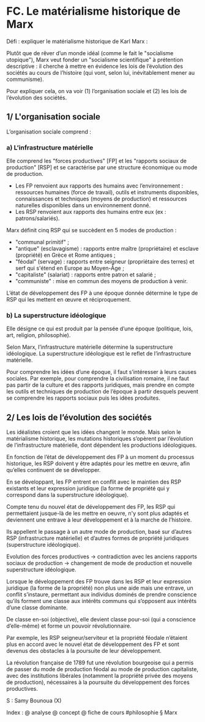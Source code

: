# FC. Le matérialisme historique de Marx

Défi : expliquer le matérialisme historique de Karl Marx :

Plutôt que de rêver d’un monde idéal (comme le fait le "socialisme utopique"), Marx veut fonder un "socialisme scientifique" à prétention descriptive : il cherche à mettre en évidence les lois de l’évolution des sociétés au cours de l’histoire (qui vont, selon lui, inévitablement mener au communisme). 

Pour expliquer cela, on va voir (1) l’organisation sociale et (2) les lois de l’évolution des sociétés.

## 1/ L'organisation sociale

L’organisation sociale comprend :

### a) L’infrastructure matérielle

Elle comprend les "forces productives" [FP] et les "rapports sociaux de production" [RSP] et se caractérise par une structure économique ou mode de production.

- Les FP renvoient aux rapports des humains avec l’environnement : ressources humaines (force de travail), outils et instruments disponibles, connaissances et techniques (moyens de production) et ressources naturelles disponibles dans un environnement donné. 
- Les RSP renvoient aux rapports des humains entre eux (ex : patrons/salariés).

Marx définit cinq RSP qui se succèdent en 5 modes de production : 

- "communal primitif" ; 
- "antique" (esclavagisme) : rapports entre maître (propriétaire) et esclave (propriété) en Grèce et Rome antiques ; 
- "féodal" (servage) : rapports entre seigneur (propriétaire des terres) et serf qui s'étend en Europe au Moyen-Âge ; 
- "capitaliste" (salariat) : rapports entre patron et salarié ; 
- "communiste" : mise en commun des moyens de production à venir.

L’état de développement des FP à une époque donnée détermine le type de RSP qui les mettent en œuvre et réciproquement.

### b) La superstructure idéologique 

Elle désigne ce qui est produit par la pensée d’une époque (politique, lois, art, religion, philosophie).

Selon Marx, l’infrastructure matérielle détermine la superstructure idéologique. La superstructure idéologique est le reflet de l’infrastructure matérielle. 

Pour comprendre les idées d’une époque, il faut s’intéresser à leurs causes sociales. Par exemple, pour comprendre la civilisation romaine, il ne faut pas partir de la culture et des rapports juridiques, mais prendre en compte les outils et techniques de production de l’époque à partir desquels peuvent se comprendre les rapports sociaux puis les idées produites.

## 2/ Les lois de l’évolution des sociétés

Les idéalistes croient que les idées changent le monde. Mais selon le matérialisme historique, les mutations historiques s’opèrent par l’évolution de l’infrastructure matérielle, dont dépendent les productions idéologiques. 

En fonction de l’état de développement des FP à un moment du processus historique, les RSP doivent y être adaptés pour les mettre en œuvre, afin qu’elles continuent de se développer. 

En se développant, les FP entrent en conflit avec le maintien des RSP existants et leur expression juridique (la forme de propriété qui y correspond dans la superstructure idéologique). 

Compte tenu du nouvel état de développement des FP, les RSP qui permettaient jusque-là de les mettre en oeuvre, n'y sont plus adaptés et deviennent une entrave à leur développement et à la marche de l’histoire. 

Ils appellent le passage à un autre mode de production, basé sur d’autres RSP (infrastructure matérielle) et d’autres formes de propriété juridiques (superstructure idéologique).

Evolution des forces productives -> contradiction avec les anciens rapports sociaux de production -> changement de mode de production et nouvelle superstructure idéologique.

Lorsque le développement des FP trouve dans les RSP et leur expression juridique (la forme de la propriété) non plus une aide mais une entrave, un conflit s’instaure, permettant aux individus dominés de prendre conscience qu’ils forment une classe aux intérêts communs qui s’opposent aux intérêts d’une classe dominante. 

De classe en-soi (objective), elle devient classe pour-soi (qui a conscience d’elle-même) et forme un pouvoir révolutionnaire. 

Par exemple, les RSP seigneur/serviteur et la propriété féodale n’étaient plus en accord avec le nouvel état de développement des FP et sont devenus des obstacles à la poursuite de leur développement. 

La révolution française de 1789 fut une révolution bourgeoise qui a permis de passer du mode de production féodal au mode de production capitaliste, avec des institutions libérales (notamment la propriété privée des moyens de production), nécessaires à la poursuite du développement des forces productives.

S : Samy Bounoua (X)

Index : @ analyse @ concept @ fiche de cours #philosophie § Marx 